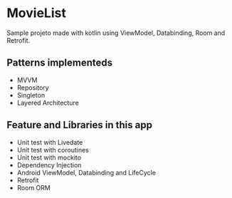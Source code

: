 # MovieList

Sample projeto made with kotlin using ViewModel, Databinding, Room and Retrofit. 

## Patterns implementeds

- MVVM
- Repository
- Singleton
- Layered Architecture

## Feature and Libraries in this app

- Unit test with Livedate
- Unit test with coroutines
- Unit test with mockito
- Dependency Injection
- Android ViewModel, Databinding and LifeCycle
- Retrofit
- Room ORM